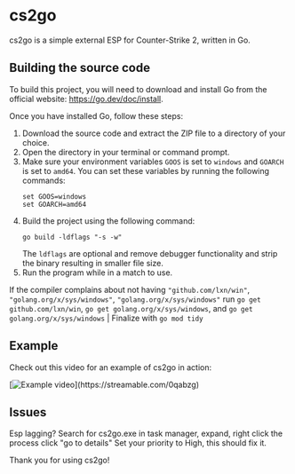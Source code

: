 # cs2go

cs2go is a simple external ESP for Counter-Strike 2, written in Go.

## Building the source code

To build this project, you will need to download and install Go from the official website: https://go.dev/doc/install.

Once you have installed Go, follow these steps:

1. Download the source code and extract the ZIP file to a directory of your choice.
2. Open the directory in your terminal or command prompt.
3. Make sure your environment variables `GOOS` is set to `windows` and `GOARCH` is set to `amd64`. You can set these variables by running the following commands:
   ```
   set GOOS=windows
   set GOARCH=amd64
   ```
4. Build the project using the following command:
   ```
   go build -ldflags "-s -w"
   ```
   The `ldflags` are optional and remove debugger functionality and strip the binary resulting in smaller file size.
5. Run the program while in a match to use.

If the compiler complains about not having `"github.com/lxn/win"`, `"golang.org/x/sys/windows"`, `"golang.org/x/sys/windows"` run `go get github.com/lxn/win`, `go get golang.org/x/sys/windows`, and `go get golang.org/x/sys/windows` | Finalize with `go mod tidy`
## Example

Check out this video for an example of cs2go in action:

[![Example video](https://cdn-cf-east.streamable.com/image/0qabzg.jpg?Expires=1697594705555&Key-Pair-Id=APKAIEYUVEN4EVB2OKEQ&Signature=mbcveo4kEnn35~eiMww29PrrSFQQbxkCTh3oA9dt5LgUnTmxSMNFnK7EWJbXCJgIePjW~5Q5b85dFFMSWCFga759lRr7tJhIk46C1EmcsbhWEMcjfByJ2N7AgZGKH8RBAGsPpqBlt8cTv3pXHSRf3HeUngS7aUS~z5OZMFUfPalhY3V7LXioIbMcR85oN8-zf1vfcl3P~kZo3CYA7NhlC-YlBLjcOIlPjecj9VICa8khDhqXvwI7~hkNSJD~2P983UwPhFzfffUYt60qbOQq3wFUvv8ioEaZWRGCH6pfDYEx84ZaWnYM-sSoK3~AFIhZFhEysTE8Dhw8BFirgqpZHQ__)](https://streamable.com/0qabzg)

## Issues
Esp lagging?
Search for cs2go.exe in task manager, expand, right click the process click "go to details"
Set your priority to High, this should fix it.

Thank you for using cs2go!
